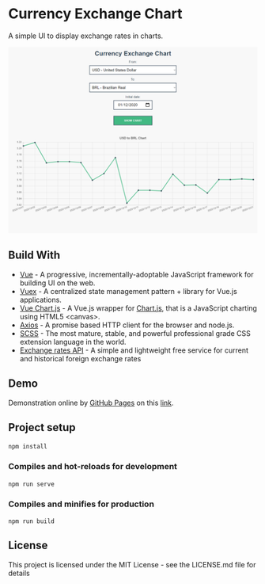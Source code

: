 # Currency Exchange Chart

A simple UI to display exchange rates in charts.

![Demo preview](./src/assets/demo-preview.png)

## Build With

- [Vue](https://vuejs.org) - A progressive, incrementally-adoptable JavaScript framework for building UI on the web.
- [Vuex](https://vuex.vuejs.org) - A centralized state management pattern + library for Vue.js applications.
- [Vue Chart.js](https://vue-chartjs.org) - A Vue.js wrapper for [Chart.js](https://www.chartjs.org), that is a JavaScript charting using HTML5 &lt;canvas>.
- [Axios](https://github.com/axios/axios) - A promise based HTTP client for the browser and node.js.
- [SCSS](https://sass-lang.com) - The most mature, stable, and powerful professional grade CSS extension language in the world.
- [Exchange rates API](https://exchangerate.host/#/) - A simple and lightweight free service for current and historical foreign exchange rates

## Demo

Demonstration online by [GitHub Pages](https://pages.github.com) on this [link](https://lucas-santosp.github.io/currency-exchange-chart/).

## Project setup

```
npm install
```

### Compiles and hot-reloads for development

```
npm run serve
```

### Compiles and minifies for production

```
npm run build
```

## License

This project is licensed under the MIT License - see the LICENSE.md file for details
